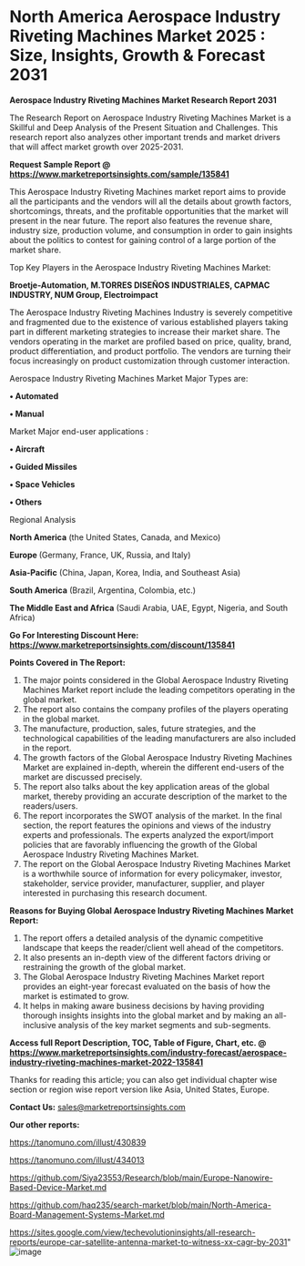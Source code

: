 # North America Aerospace Industry Riveting Machines Market 2025 : Size, Insights, Growth & Forecast 2031

<strong>Aerospace Industry Riveting Machines Market Research Report 2031</strong>

The Research Report on Aerospace Industry Riveting Machines Market is a Skillful and Deep Analysis of the Present Situation and Challenges. This research report also analyzes other important trends and market drivers that will affect market growth over 2025-2031.

<strong>Request Sample Report @ <a href=https://www.marketreportsinsights.com/sample/135841>https://www.marketreportsinsights.com/sample/135841</a></strong>

This Aerospace Industry Riveting Machines market report aims to provide all the participants and the vendors will all the details about growth factors, shortcomings, threats, and the profitable opportunities that the market will present in the near future. The report also features the revenue share, industry size, production volume, and consumption in order to gain insights about the politics to contest for gaining control of a large portion of the market share.

Top Key Players in the Aerospace Industry Riveting Machines Market:

<strong>Broetje-Automation, M.TORRES DISEÑOS INDUSTRIALES, CAPMAC INDUSTRY, NUM Group, Electroimpact</strong>

The Aerospace Industry Riveting Machines Industry is severely competitive and fragmented due to the existence of various established players taking part in different marketing strategies to increase their market share. The vendors operating in the market are profiled based on price, quality, brand, product differentiation, and product portfolio. The vendors are turning their focus increasingly on product customization through customer interaction.

Aerospace Industry Riveting Machines Market Major Types are:

<strong>• Automated

• Manual</strong>

Market Major end-user applications :

<strong>• Aircraft

• Guided Missiles

• Space Vehicles

• Others</strong>

Regional Analysis

</u><strong><b>North America</b></strong> (the United States, Canada, and Mexico)

<strong><b>Europe </b></strong>(Germany, France, UK, Russia, and Italy)

<strong><b>Asia-Pacific</b></strong> (China, Japan, Korea, India, and Southeast Asia)

<strong><b>South America</b></strong> (Brazil, Argentina, Colombia, etc.)

<strong><b>The Middle East and Africa</b></strong> (Saudi Arabia, UAE, Egypt, Nigeria, and South Africa)

<strong>Go For Interesting Discount Here: <a href=https://www.marketreportsinsights.com/discount/135841>https://www.marketreportsinsights.com/discount/135841</a></strong>

<strong>Points Covered in The Report:</strong>
<ol>
  <li>The major points considered in the Global Aerospace Industry Riveting Machines Market report include the leading competitors operating in the global market.</li>
  <li>The report also contains the company profiles of the players operating in the global market.</li>
  <li>The manufacture, production, sales, future strategies, and the technological capabilities of the leading manufacturers are also included in the report.</li>
  <li>The growth factors of the Global Aerospace Industry Riveting Machines Market are explained in-depth, wherein the different end-users of the market are discussed precisely.</li>
  <li>The report also talks about the key application areas of the global market, thereby providing an accurate description of the market to the readers/users.</li>
  <li>The report incorporates the SWOT analysis of the market. In the final section, the report features the opinions and views of the industry experts and professionals. The experts analyzed the export/import policies that are favorably influencing the growth of the Global Aerospace Industry Riveting Machines Market.</li>
  <li>The report on the Global Aerospace Industry Riveting Machines Market is a worthwhile source of information for every policymaker, investor, stakeholder, service provider, manufacturer, supplier, and player interested in purchasing this research document.</li>
</ol>
<strong>Reasons for Buying Global Aerospace Industry Riveting Machines Market Report:</strong>

<ol>
  <li>The report offers a detailed analysis of the dynamic competitive landscape that keeps the reader/client well ahead of the competitors.</li>
  <li>It also presents an in-depth view of the different factors driving or restraining the growth of the global market.</li>
  <li>The Global Aerospace Industry Riveting Machines Market report provides an eight-year forecast evaluated on the basis of how the market is estimated to grow.</li>
  <li>It helps in making aware business decisions by having providing thorough insights insights into the global market and by making an all-inclusive analysis of the key market segments and sub-segments.</li>
</ol>
<strong>Access full Report Description, TOC, Table of Figure, Chart, etc. @ <a href=https://www.marketreportsinsights.com/industry-forecast/aerospace-industry-riveting-machines-market-2022-135841>https://www.marketreportsinsights.com/industry-forecast/aerospace-industry-riveting-machines-market-2022-135841</a></strong>


Thanks for reading this article; you can also get individual chapter wise section or region wise report version like Asia, United States, Europe.

<strong>Contact Us:</strong>
sales@marketreportsinsights.com

<strong>Our other reports:</strong>

<a href=https://tanomuno.com/illust/430839>https://tanomuno.com/illust/430839</a>

<a href=https://tanomuno.com/illust/434013>https://tanomuno.com/illust/434013</a>

<a href=https://github.com/Siya23553/Research/blob/main/Europe-Nanowire-Based-Device-Market.md>https://github.com/Siya23553/Research/blob/main/Europe-Nanowire-Based-Device-Market.md</a>

<a href=https://github.com/haq235/search-market/blob/main/North-America-Board-Management-Systems-Market.md>https://github.com/haq235/search-market/blob/main/North-America-Board-Management-Systems-Market.md</a>

<a href=https://sites.google.com/view/techevolutioninsights/all-research-reports/europe-car-satellite-antenna-market-to-witness-xx-cagr-by-2031>https://sites.google.com/view/techevolutioninsights/all-research-reports/europe-car-satellite-antenna-market-to-witness-xx-cagr-by-2031</a>"
![image](https://github.com/user-attachments/assets/71bea3c4-18d0-49d6-a8a2-ed08c4b44a3a)
